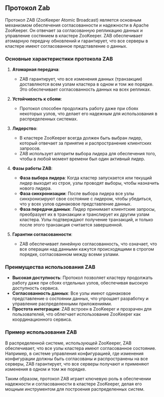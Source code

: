 ## Протокол Zab

Протокол ZAB (ZooKeeper Atomic Broadcast) является основным механизмом обеспечения согласованности и надежности в Apache ZooKeeper. Он отвечает за согласованную репликацию данных и управление состянием в кластере ZooKeeper. ZAB обеспечивает атомарную передачу обновлений и гарантирует, что все серверы в кластере имеют согласованное представление о данных.

### Основные характеристики протокола ZAB

1. **Атомарная передача**:
   - ZAB гарантирует, что все изменения данных (транзакции) доставляются всем узлам кластера в одном и том же порядке. Это обеспечивает согласованность данных на всех репликах.

2. **Устойчивость к сбоям**:
   - Протокол способен продолжать работу даже при сбоях некоторых узлов, что делает его надежным для использования в распределенных системах.

3. **Лидерство**:
   - В кластере ZooKeeper всегда должен быть выбран лидер, который отвечает за принятие и распространение клиентских запросов.
   - ZAB использует алгоритм выбора лидера для обеспечения того, чтобы в любой момент времени был один активный лидер.

4. **Фазы работы ZAB**:
   - **Фаза выбора лидера**: Когда кластер запускается или текущий лидер выходит из строя, узлы проводят выборы, чтобы назначить нового лидера.
   - **Фаза синхронизации**: После выбора лидера все узлы синхронизируют свое состояние с лидером, чтобы убедиться, что у всех узлов одинаковое представление данных.
   - **Фаза передачи данных**: Лидер принимает клиентские запросы, преобразует их в транзакции и транслирует их другим узлам кластера. Узлы подтверждают получение транзакций, и только после этого транзакция считается завершенной.

5. **Гарантии согласованности**:
   - ZAB обеспечивает линейную согласованность, что означает, что все операции над данными кажутся происходящими в строгом порядке, согласованном между всеми узлами.

### Преимущества использования ZAB

- **Высокая доступность**: Протокол позволяет кластеру продолжать работу даже при сбоях отдельных узлов, обеспечивая высокую доступность сервиса.
- **Согласованность данных**: Все узлы имеют одинаковое представление о состоянии данных, что упрощает разработку и управление распределенными приложениями.
- **Простота интеграции**: ZAB встроен в ZooKeeper и прозрачен для пользователей, что облегчает использование ZooKeeper как координационного сервиса.

### Пример использования ZAB

В распределенной системе, использующей ZooKeeper, ZAB обеспечивает, что все узлы кластера имеют согласованное состояние. Например, в системе управления конфигурацией, где изменения конфигурации должны быть согласованы и распространены на все серверы, ZAB гарантирует, что все серверы получают и применяют изменения в одном и том же порядке.

Таким образом, протокол ZAB играет ключевую роль в обеспечении надежности и согласованности в кластере ZooKeeper, делая его мощным инструментом для построения распределенных систем.